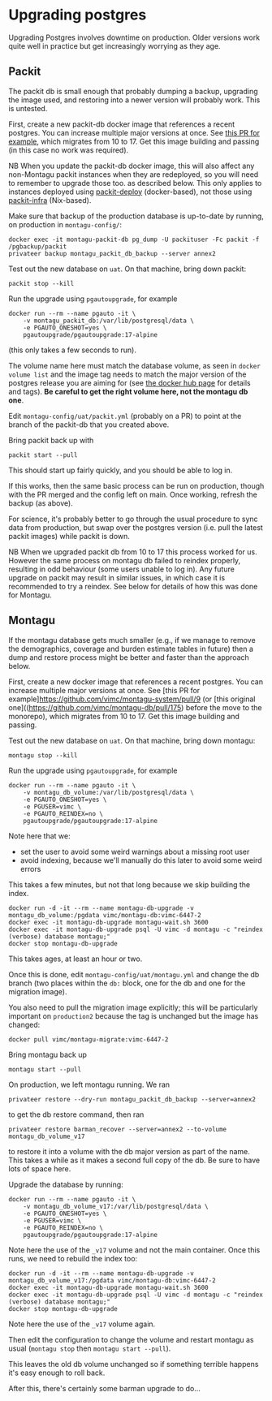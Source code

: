 # Upgrading postgres

Upgrading Postgres involves downtime on production.  Older versions work quite well in practice but get increasingly worrying as they age.

## Packit

The packit db is small enough that probably dumping a backup, upgrading the image used, and restoring into a newer version will probably work.  This is untested.

First, create a new packit-db docker image that references a recent postgres.  You can increase multiple major versions at once.  See [this PR for example](https://github.com/mrc-ide/packit/pull/247), which migrates from 10 
to 17.  Get this image building and passing (in this case no work was required).

NB When you update the packit-db docker image, this will also affect any non-Montagu packit instances when they are 
redeployed, so you will need to remember to upgrade those too. as described below. This only applies to instances deployed
using [packit-deploy](https://github.com/mrc-ide/packit-deploy) (docker-based), not those using 
[packit-infra](https://github.com/reside-ic/packit-infra) (Nix-based).

Make sure that backup of the production database is up-to-date by running, on production in `montagu-config/`:

```
docker exec -it montagu-packit-db pg_dump -U packituser -Fc packit -f /pgbackup/packit
privateer backup montagu_packit_db_backup --server annex2
```

Test out the new database on `uat`.  On that machine, bring down packit:

```
packit stop --kill
```

Run the upgrade using `pgautoupgrade`, for example

```
docker run --rm --name pgauto -it \
    -v montagu_packit_db:/var/lib/postgresql/data \
	-e PGAUTO_ONESHOT=yes \
    pgautoupgrade/pgautoupgrade:17-alpine
```

(this only takes a few seconds to run).

The volume name here must match the database volume, as seen in `docker volume list` and the image tag needs to match the major version of the postgres release you are aiming for (see [the docker hub page](https://hub.docker.com/r/pgautoupgrade/pgautoupgrade) for details and tags).  **Be careful to get the right volume here, not the montagu db one**.

Edit `montagu-config/uat/packit.yml` (probably on a PR) to point at the branch of the packit-db that you created above.

Bring packit back up with

```
packit start --pull
```

This should start up fairly quickly, and you should be able to log in.

If this works, then the same basic process can be run on production, though with the PR merged and the config left on main.  Once working, refresh the backup (as above).

For science, it's probably better to go through the usual procedure to sync data from production, but swap over the postgres
version (i.e. pull the latest packit images) while packit is down. 

NB When we upgraded packit db from 10 to 17 this process worked for us. However the same process on montagu db failed to reindex properly,
resulting in odd behaviour (some users unable to log in). Any future upgrade on packit may result in similar issues, in which 
case it is recommended to try a reindex. See below for details of how this was done for Montagu. 

## Montagu

If the montagu database gets much smaller (e.g., if we manage to remove the demographics, coverage and burden estimate tables in future) then a dump and restore process might be better and faster than the approach below.

First, create a new docker image that references a recent postgres.  You can increase multiple major versions at once.  See [this PR for example]https://github.com/vimc/montagu-system/pull/9 (or [this original one]((https://github.com/vimc/montagu-db/pull/175) before the move to the monorepo), which migrates from 10 to 17.  Get this image building and passing.


Test out the new database on `uat`.  On that machine, bring down montagu:

```
montagu stop --kill
```

Run the upgrade using `pgautoupgrade`, for example

```
docker run --rm --name pgauto -it \
    -v montagu_db_volume:/var/lib/postgresql/data \
	-e PGAUTO_ONESHOT=yes \
    -e PGUSER=vimc \
    -e PGAUTO_REINDEX=no \
    pgautoupgrade/pgautoupgrade:17-alpine
```

Note here that we:

* set the user to avoid some weird warnings about a missing root user
* avoid indexing, because we'll manually do this later to avoid some weird errors

This takes a few minutes, but not that long because we skip building the index.

```
docker run -d -it --rm --name montagu-db-upgrade -v montagu_db_volume:/pgdata vimc/montagu-db:vimc-6447-2
docker exec -it montagu-db-upgrade montagu-wait.sh 3600
docker exec -it montagu-db-upgrade psql -U vimc -d montagu -c "reindex (verbose) database montagu;"
docker stop montagu-db-upgrade
```

This takes ages, at least an hour or two.

Once this is done, edit `montagu-config/uat/montagu.yml` and change the db branch (two places within the `db:` block, one for the db and one for the migration image).

You also need to pull the migration image explicitly; this will be particularly important on `production2` because the tag is unchanged but the image has changed:

```
docker pull vimc/montagu-migrate:vimc-6447-2
```

Bring montagu back up

```
montagu start --pull
```

On production, we left montagu running.  We ran

```
privateer restore --dry-run montagu_packit_db_backup --server=annex2
```

to get the db restore command, then ran

```
privateer restore barman_recover --server=annex2 --to-volume montagu_db_volume_v17
```

to restore it into a volume with the db major version as part of the name.  This takes a while as it makes a second full copy of the db.  Be sure to have lots of space here.

Upgrade the database by running:

```
docker run --rm --name pgauto -it \
    -v montagu_db_volume_v17:/var/lib/postgresql/data \
	-e PGAUTO_ONESHOT=yes \
    -e PGUSER=vimc \
    -e PGAUTO_REINDEX=no \
    pgautoupgrade/pgautoupgrade:17-alpine
```

Note here the use of the `_v17` volume and not the main container.  Once this runs, we need to rebuild the index too:


```
docker run -d -it --rm --name montagu-db-upgrade -v montagu_db_volume_v17:/pgdata vimc/montagu-db:vimc-6447-2
docker exec -it montagu-db-upgrade montagu-wait.sh 3600
docker exec -it montagu-db-upgrade psql -U vimc -d montagu -c "reindex (verbose) database montagu;"
docker stop montagu-db-upgrade
```

Note here the use of the `_v17` volume again.

Then edit the configuration to change the volume and restart montagu as usual (`montagu stop` then `montagu start --pull`).

This leaves the old db volume unchanged so if something terrible happens it's easy enough to roll back.

After this, there's certainly some barman upgrade to do...

